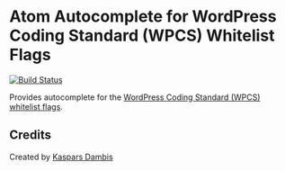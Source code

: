 # Atom Autocomplete for WordPress Coding Standard (WPCS) Whitelist Flags

[![Build Status](https://travis-ci.org/kasparsd/atom-autocomplete-wpcs-flags.svg?branch=master)](https://travis-ci.org/kasparsd/atom-autocomplete-wpcs-flags)

Provides autocomplete for the [WordPress Coding Standard (WPCS) whitelist flags](https://github.com/WordPress-Coding-Standards/WordPress-Coding-Standards/wiki/Whitelisting-code-which-flags-errors).


## Credits

Created by [Kaspars Dambis](https://kaspars.net)
